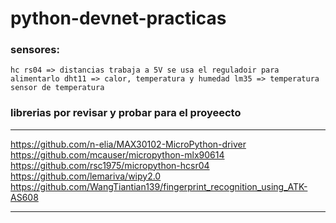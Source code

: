 # python-devnet-practicas

### sensores:
`
hc rs04 => distancias trabaja a 5V se usa el reguladoir para alimentarlo
dht11 => calor, temperatura y humedad
lm35 => temperatura sensor de temperatura
`

### librerias por revisar y probar para el proyeecto

---
https://github.com/n-elia/MAX30102-MicroPython-driver 
https://github.com/mcauser/micropython-mlx90614
https://github.com/rsc1975/micropython-hcsr04
https://github.com/lemariva/wipy2.0
https://github.com/WangTiantian139/fingerprint_recognition_using_ATK-AS608

---
